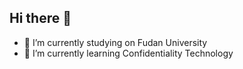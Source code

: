 ## Hi there 👋

- 🔭 I’m currently studying on Fudan University
- 🌱 I’m currently learning Confidentiality Technology
